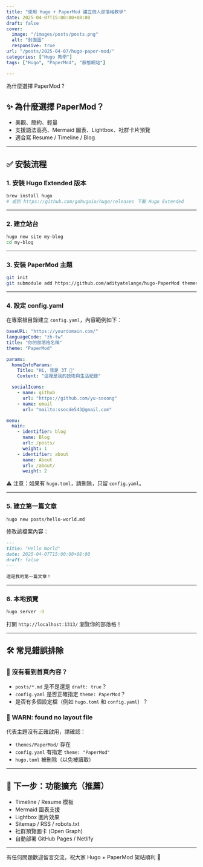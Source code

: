 ```yaml
---
title: "使用 Hugo + PaperMod 建立個人部落格教學"
date: 2025-04-07T15:00:00+08:00
draft: false
cover:
  image: "/images/posts/posts.png"
  alt: "封面圖"
  responsive: true
url: "/posts/2025-04-07/hugo-paper-mod/"
categories: ["Hugo 教學"]
tags: ["Hugo", "PaperMod", "靜態網站"]

---
```

為什麼選擇 PaperMod ?
<!--more-->
## ✨ 為什麼選擇 PaperMod？

- 美觀、簡約、輕量
- 支援語法高亮、Mermaid 圖表、Lightbox、社群卡片預覽
- 適合寫 Resume / Timeline / Blog

---

## ✅ 安裝流程

### 1. 安裝 Hugo Extended 版本

```bash
brew install hugo
# 或到 https://github.com/gohugoio/hugo/releases 下載 Hugo Extended
```

---

### 2. 建立站台

```bash
hugo new site my-blog
cd my-blog
```

---

### 3. 安裝 PaperMod 主題

```bash
git init
git submodule add https://github.com/adityatelange/hugo-PaperMod themes/PaperMod
```

---

### 4. 設定 config.yaml

在專案根目錄建立 `config.yaml`，內容範例如下：

```yaml
baseURL: "https://yourdomain.com/"
languageCode: "zh-tw"
title: "你的部落格名稱"
theme: "PaperMod"

params:
  homeInfoParams:
    Title: "Hi, 我是 3T 👋"
    Content: "這裡是我的技術與生活紀錄"

  socialIcons:
    - name: github
      url: "https://github.com/yu-sooong"
    - name: email
      url: "mailto:ssocde543@gmail.com"

menu:
  main:
    - identifier: blog
      name: Blog
      url: /posts/
      weight: 1
    - identifier: about
      name: About
      url: /about/
      weight: 2
```

⚠️ 注意：如果有 `hugo.toml`，請刪除，只留 `config.yaml`。

---

### 5. 建立第一篇文章

```bash
hugo new posts/hello-world.md
```

修改該檔案內容：

```markdown
---
title: "Hello World"
date: 2025-04-07T15:00:00+08:00
draft: false
---

這是我的第一篇文章！
```

---

### 6. 本地預覽

```bash
hugo server -D
```

打開 `http://localhost:1313/` 瀏覽你的部落格！

---

## 🛠 常見錯誤排除

### 🔺 沒有看到首頁內容？
- `posts/*.md` 是不是還是 `draft: true`？
- `config.yaml` 是否正確指定 `theme: PaperMod`？
- 是否有多個設定檔（例如 `hugo.toml` 和 `config.yaml`）？

### 🔺 WARN: found no layout file
代表主題沒有正確啟用，請確認：
- `themes/PaperMod/` 存在
- `config.yaml` 有指定 `theme: "PaperMod"`
- `hugo.toml` 被刪除（以免被讀取）

---

## 🧪 下一步：功能擴充（推薦）

- Timeline / Resume 模板
- Mermaid 圖表支援
- Lightbox 圖片效果
- Sitemap / RSS / robots.txt
- 社群預覽圖卡 (Open Graph)
- 自動部署 GitHub Pages / Netlify

---

有任何問題歡迎留言交流，祝大家 Hugo + PaperMod 架站順利 🚀
